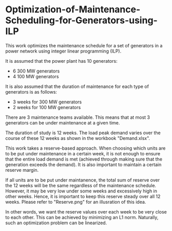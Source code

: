 # Optimization-of-Maintenance-Scheduling-for-Generators-using-ILP

This work optimizes the maintenance schedule for a set of generators in a power network using integer linear programming (ILP).

It is assumed that the power plant has 10 generators:
- 6 300 MW generators 
- 4 100 MW generators 

It is also assumed that the duration of maintenance for each type of generators is as follows:
- 3 weeks for 300 MW generators
- 2 weeks for 100 MW generators 

There are 3 maintenance teams available. This means that at most 3 generators can be under maintenance at a given time. 

The duration of study is 12 weeks. The load peak demand varies over the course of these 12 weeks as shown in the workbook "Demand.xlsx". 

This work takes a reserve-based approach. When choosing which units are to be put under maintenance in a certain week, it is not enough to ensure that the entire load demand is met (achieved through making sure that the generation exceeds the demand). It is also important to maintain a certain reserve margin. 

If all units are to be put under maintanence, the total sum of reserve over the 12 weeks will be the same regardless of the maintenance schedule. However, it may be very low under some weeks and excessively high in other weeks. Hence, it is important to keep this reserve steady over all 12 weeks. Please refer to "Reserve.png" for an illusration of this idea. 

In other words, we want the reserve values over each week to be very close to each other. This can be achieved by minimizing an L1 norm. Naturally, such an optimization problem can be linearized. 
